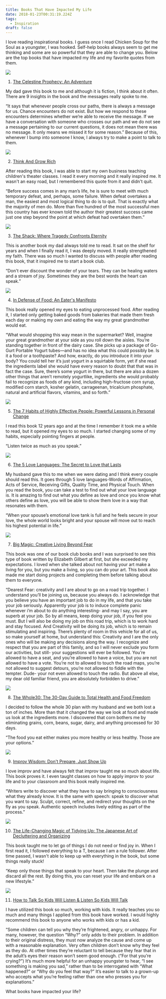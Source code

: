 ```yaml
---
title: Books That Have Impacted My Life
date: 2018-01-23T00:31:19.224Z
tags:
  - Inspiration
draft: false
---
```

I love reading inspirational books. I guess once I read Chicken Soup for the Soul as a youngster, I was hooked. Self-help books always seem to get me thinking and some are so powerful that they are able to change you. Below are the top books that have impacted my life and my favorite quotes from them.

<a target="_blank"  href="https://www.amazon.com/gp/product/0446671002/ref=as_li_tl?ie=UTF8&camp=1789&creative=9325&creativeASIN=0446671002&linkCode=as2&tag=lifepoints02-20&linkId=bc4b63c57f74d6ace849bb8d352df880"><img border="0" src="//ws-na.amazon-adsystem.com/widgets/q?_encoding=UTF8&MarketPlace=US&ASIN=0446671002&ServiceVersion=20070822&ID=AsinImage&WS=1&Format=_SL250_&tag=lifepoints02-20" ></a><img src="//ir-na.amazon-adsystem.com/e/ir?t=lifepoints02-20&l=am2&o=1&a=0446671002" width="1" height="1" border="0" alt="" style="border:none !important; margin:0px !important;" />

1. <a target="_blank" href="https://www.amazon.com/gp/product/0446671002/ref=as_li_tl?ie=UTF8&camp=1789&creative=9325&creativeASIN=0446671002&linkCode=as2&tag=lifepoints02-20&linkId=38a30e1b8c1ce3609fe53681c30430f9">The Celestine Prophecy: An Adventure</a><img src="//ir-na.amazon-adsystem.com/e/ir?t=lifepoints02-20&l=am2&o=1&a=0446671002" width="1" height="1" border="0" alt="" style="border:none !important; margin:0px !important;" />

My dad gave this book to me and although it is fiction, I think about it often. There are 9 insights in the book and the messages really spoke to me. 

“It says that whenever people cross our paths, there is always a message for us. Chance encounters do not exist. But how we respond to these encounters determines whether we’re able to receive the message. If we have a conversation with someone who crosses our path and we do not see a message pertaining to our current questions, it does not mean there was no message. It only means we missed it for some reason.” 
Because of this, whenever I bump into someone I know, I always try to make a point to talk to them.

<a target="_blank"  href="https://www.amazon.com/gp/product/1514698137/ref=as_li_tl?ie=UTF8&camp=1789&creative=9325&creativeASIN=1514698137&linkCode=as2&tag=lifepoints02-20&linkId=0f82d9a904b321652a68acccae472071"><img border="0" src="//ws-na.amazon-adsystem.com/widgets/q?_encoding=UTF8&MarketPlace=US&ASIN=1514698137&ServiceVersion=20070822&ID=AsinImage&WS=1&Format=_SL250_&tag=lifepoints02-20" ></a><img src="//ir-na.amazon-adsystem.com/e/ir?t=lifepoints02-20&l=am2&o=1&a=1514698137" width="1" height="1" border="0" alt="" style="border:none !important; margin:0px !important;" />

2. <a target="_blank" href="https://www.amazon.com/gp/product/1514698137/ref=as_li_tl?ie=UTF8&camp=1789&creative=9325&creativeASIN=1514698137&linkCode=as2&tag=lifepoints02-20&linkId=7f92ad4caa65fd2883dc64a31e95d4c6">Think And Grow Rich</a><img src="//ir-na.amazon-adsystem.com/e/ir?t=lifepoints02-20&l=am2&o=1&a=1514698137" width="1" height="1" border="0" alt="" style="border:none !important; margin:0px !important;" />

After reading this book, I was able to start my own business teaching children's theater classes. I read it every morning and it really inspired me. It wasn't an easy road, but I remembered this quote from it and didn't quit. 

“Before success comes in any man’s life, he is sure to meet with much temporary defeat, and, perhaps, some failure. When defeat overtakes a man, the easiest and most logical thing to do is to quit. That is exactly what the majority of men do. More than five hundred of the most successful men this country has ever known told the author their greatest success came just one step beyond the point at which defeat had overtaken them.”  

<a target="_blank"  href="https://www.amazon.com/gp/product/0964729237/ref=as_li_tl?ie=UTF8&camp=1789&creative=9325&creativeASIN=0964729237&linkCode=as2&tag=lifepoints02-20&linkId=506906c0ae5ae35083a725369d942367"><img border="0" src="//ws-na.amazon-adsystem.com/widgets/q?_encoding=UTF8&MarketPlace=US&ASIN=0964729237&ServiceVersion=20070822&ID=AsinImage&WS=1&Format=_SL250_&tag=lifepoints02-20" ></a><img src="//ir-na.amazon-adsystem.com/e/ir?t=lifepoints02-20&l=am2&o=1&a=0964729237" width="1" height="1" border="0" alt="" style="border:none !important; margin:0px !important;" />

3. <a target="_blank" href="https://www.amazon.com/gp/product/0964729237/ref=as_li_tl?ie=UTF8&camp=1789&creative=9325&creativeASIN=0964729237&linkCode=as2&tag=lifepoints02-20&linkId=08bec96bef6bc3947e7dc231f68c9fbf">The Shack: Where Tragedy Confronts Eternity</a><img src="//ir-na.amazon-adsystem.com/e/ir?t=lifepoints02-20&l=am2&o=1&a=0964729237" width="1" height="1" border="0" alt="" style="border:none !important; margin:0px !important;" />

This is another book my dad always told me to read. It sat on the shelf for years and when I finally read it, I was deeply moved. It really strengthened my faith.  There was so much I wanted to discuss with people after reading this book, that it inspired me to start a book club.

“Don't ever discount the wonder of your tears. They can be healing waters and a stream of joy. Sometimes they are the best words the heart can speak.” 

<a target="_blank"  href="https://www.amazon.com/gp/product/0143114964/ref=as_li_tl?ie=UTF8&camp=1789&creative=9325&creativeASIN=0143114964&linkCode=as2&tag=lifepoints02-20&linkId=4c4966a13fb8b5ea5e82d6a8dc4c7412"><img border="0" src="//ws-na.amazon-adsystem.com/widgets/q?_encoding=UTF8&MarketPlace=US&ASIN=0143114964&ServiceVersion=20070822&ID=AsinImage&WS=1&Format=_SL250_&tag=lifepoints02-20" ></a><img src="//ir-na.amazon-adsystem.com/e/ir?t=lifepoints02-20&l=am2&o=1&a=0143114964" width="1" height="1" border="0" alt="" style="border:none !important; margin:0px !important;" />

4. <a target="_blank" href="https://www.amazon.com/gp/product/0143114964/ref=as_li_tl?ie=UTF8&camp=1789&creative=9325&creativeASIN=0143114964&linkCode=as2&tag=lifepoints02-20&linkId=20405d3365833862dc111085633fcc12">In Defense of Food: An Eater's Manifesto</a><img src="//ir-na.amazon-adsystem.com/e/ir?t=lifepoints02-20&l=am2&o=1&a=0143114964" width="1" height="1" border="0" alt="" style="border:none !important; margin:0px !important;" />

This book really opened my eyes to eating unprocessed food. After reading it, I started only getting baked goods from bakeries that made them fresh each day or making my own and eating the way my great grandmother would eat. 

“What would shopping this way mean in the supermarket? Well, imagine your great grandmother at your side as you roll down the aisles. You’re standing together in front of the dairy case. She picks up a package of Go-Gurt Portable Yogurt tubes—and has no idea what this could possibly be. Is it a food or a toothpaste? And how, exactly, do you introduce it into your body? You could tell her it’s just yogurt in a squirtable form, yet if she read the ingredients label she would have every reason to doubt that that was in fact the case. Sure, there’s some yogurt in there, but there are also a dozen other things that aren’t remotely yogurtlike, ingredients she would probably fail to recognize as foods of any kind, including high-fructose corn syrup, modified corn starch, kosher gelatin, carrageenan, tricalcium phosphate, natural and artificial flavors, vitamins, and so forth.” 

<a target="_blank"  href="https://www.amazon.com/gp/product/1451639619/ref=as_li_tl?ie=UTF8&camp=1789&creative=9325&creativeASIN=1451639619&linkCode=as2&tag=lifepoints02-20&linkId=51a46e1e8759ae9236c9bd18642389ae"><img border="0" src="//ws-na.amazon-adsystem.com/widgets/q?_encoding=UTF8&MarketPlace=US&ASIN=1451639619&ServiceVersion=20070822&ID=AsinImage&WS=1&Format=_SL250_&tag=lifepoints02-20" ></a><img src="//ir-na.amazon-adsystem.com/e/ir?t=lifepoints02-20&l=am2&o=1&a=1451639619" width="1" height="1" border="0" alt="" style="border:none !important; margin:0px !important;" />

5. <a target="_blank" href="https://www.amazon.com/gp/product/1451639619/ref=as_li_tl?ie=UTF8&camp=1789&creative=9325&creativeASIN=1451639619&linkCode=as2&tag=lifepoints02-20&linkId=43e7f4d7232f0a9e6f496d38d3c52617">The 7 Habits of Highly Effective People: Powerful Lessons in Personal Change</a><img src="//ir-na.amazon-adsystem.com/e/ir?t=lifepoints02-20&l=am2&o=1&a=1451639619" width="1" height="1" border="0" alt="" style="border:none !important; margin:0px !important;" />

I read this book 12 years ago and at the time I remember it took me a while to read, but it opened my eyes to so much. I started changing some of my habits, especially pointing fingers at people.

“Listen twice as much as you speak.” 

<a target="_blank"  href="https://www.amazon.com/gp/product/080241270X/ref=as_li_tl?ie=UTF8&camp=1789&creative=9325&creativeASIN=080241270X&linkCode=as2&tag=lifepoints02-20&linkId=75eb740216fc25824ac74ac8462b0cff"><img border="0" src="//ws-na.amazon-adsystem.com/widgets/q?_encoding=UTF8&MarketPlace=US&ASIN=080241270X&ServiceVersion=20070822&ID=AsinImage&WS=1&Format=_SL250_&tag=lifepoints02-20" ></a><img src="//ir-na.amazon-adsystem.com/e/ir?t=lifepoints02-20&l=am2&o=1&a=080241270X" width="1" height="1" border="0" alt="" style="border:none !important; margin:0px !important;" />

6. <a target="_blank" href="https://www.amazon.com/gp/product/080241270X/ref=as_li_tl?ie=UTF8&camp=1789&creative=9325&creativeASIN=080241270X&linkCode=as2&tag=lifepoints02-20&linkId=b16bda5ee97cbef9eadd78eceb805ccf">The 5 Love Languages: The Secret to Love that Lasts</a><img src="//ir-na.amazon-adsystem.com/e/ir?t=lifepoints02-20&l=am2&o=1&a=080241270X" width="1" height="1" border="0" alt="" style="border:none !important; margin:0px !important;" />

My husband gave this to me when we were dating and I think every couple should read this. It goes through 5 love languages-Words of Affirmation, Acts of Service, Receiving Gifts, Quality Time, and Physical Touch. When you read the book, you can take a test to find out what your love language is. It is amazing to find out what you define as love and once you know what others define as love, you will be able to show them love in a way that resonates with them. 

“When your spouse’s emotional love tank is full and he feels secure in your love, the whole world looks bright and your spouse will move out to reach his highest potential in life.” 

<a target="_blank"  href="https://www.amazon.com/gp/product/1594634726/ref=as_li_tl?ie=UTF8&camp=1789&creative=9325&creativeASIN=1594634726&linkCode=as2&tag=lifepoints02-20&linkId=68f53743d6e9aa094b7cea8f46f9df3b"><img border="0" src="//ws-na.amazon-adsystem.com/widgets/q?_encoding=UTF8&MarketPlace=US&ASIN=1594634726&ServiceVersion=20070822&ID=AsinImage&WS=1&Format=_SL250_&tag=lifepoints02-20" ></a><img src="//ir-na.amazon-adsystem.com/e/ir?t=lifepoints02-20&l=am2&o=1&a=1594634726" width="1" height="1" border="0" alt="" style="border:none !important; margin:0px !important;" />

7. <a target="_blank" href="https://www.amazon.com/gp/product/1594634726/ref=as_li_tl?ie=UTF8&camp=1789&creative=9325&creativeASIN=1594634726&linkCode=as2&tag=lifepoints02-20&linkId=dd99f02e4746e3c11a5dcaffcfd7526b">Big Magic: Creative Living Beyond Fear</a><img src="//ir-na.amazon-adsystem.com/e/ir?t=lifepoints02-20&l=am2&o=1&a=1594634726" width="1" height="1" border="0" alt="" style="border:none !important; margin:0px !important;" />

This book was one of our book club books and I was surprised to see this type of book written by Elizabeth Gilbert at first, but she exceeded my expectations. I loved when she talked about not having your art make a living for you, but you make a living, so you can do your art. This book also made me start doing projects and completing them before talking about them to everyone.

“Dearest Fear: creativity and I are about to go on a road trip together. I understand you’ll be joining us, because you always do.  I acknowledge that you believe you have an important job to do in my life, and that you take your job seriously. Apparently your job is to induce complete panic whenever i’m about to do anything interesting- and may I say, you are superb at your job. So by all means, keep doing your job, if you feel you must. But I will also be doing my job on this road trip, which is to work hard and stay focused. And Creativity will be doing its job, which is to remain stimulating and inspiring. There’s plenty of room in this vehicle for all of us, so make yourself at home, but understand this: Creativity and I are the only ones who will be making any decisions along the way. I recognize and respect that you are part of this family, and so I will never exclude you form our activities, but still- your suggestions will ever be followed. You’re allowed to have a seat, and you’re allowed to have a voice, but you are not allowed to have a vote. You’re not to allowed to touch the road maps, you’re not allowed to suggest detours, you’re not allowed to fiddle with the tempter. Dude- your not even allowed to touch the radio. But above all else, my dear old familiar friend, you are absolutely forbidden to drive.” 

<a target="_blank"  href="https://www.amazon.com/gp/product/0544609719/ref=as_li_tl?ie=UTF8&camp=1789&creative=9325&creativeASIN=0544609719&linkCode=as2&tag=lifepoints02-20&linkId=23f7ca89befcd5c00fceadc420c43d09"><img border="0" src="//ws-na.amazon-adsystem.com/widgets/q?_encoding=UTF8&MarketPlace=US&ASIN=0544609719&ServiceVersion=20070822&ID=AsinImage&WS=1&Format=_SL250_&tag=lifepoints02-20" ></a><img src="//ir-na.amazon-adsystem.com/e/ir?t=lifepoints02-20&l=am2&o=1&a=0544609719" width="1" height="1" border="0" alt="" style="border:none !important; margin:0px !important;" />

8. <a target="_blank" href="https://www.amazon.com/gp/product/0544609719/ref=as_li_tl?ie=UTF8&camp=1789&creative=9325&creativeASIN=0544609719&linkCode=as2&tag=lifepoints02-20&linkId=afc472704af6e09bda6ffeabd78e3b3a">The Whole30: The 30-Day Guide to Total Health and Food Freedom</a><img src="//ir-na.amazon-adsystem.com/e/ir?t=lifepoints02-20&l=am2&o=1&a=0544609719" width="1" height="1" border="0" alt="" style="border:none !important; margin:0px !important;" />

I decided to follow the whole 30 plan with my husband and we both lost a ton of inches. More than that it changed the way we look at food and made us look at the ingredients more. I discovered that corn bothers me by eliminating grains, corn, beans, sugar, dairy, and anything processed for 30 days.

“The food you eat either makes you more healthy or less healthy. Those are your options.” 

<a target="_blank"  href="https://www.amazon.com/gp/product/1400081882/ref=as_li_tl?ie=UTF8&camp=1789&creative=9325&creativeASIN=1400081882&linkCode=as2&tag=lifepoints02-20&linkId=cb9b7bb5af8e37467aeb8806983c9010"><img border="0" src="//ws-na.amazon-adsystem.com/widgets/q?_encoding=UTF8&MarketPlace=US&ASIN=1400081882&ServiceVersion=20070822&ID=AsinImage&WS=1&Format=_SL250_&tag=lifepoints02-20" ></a><img src="//ir-na.amazon-adsystem.com/e/ir?t=lifepoints02-20&l=am2&o=1&a=1400081882" width="1" height="1" border="0" alt="" style="border:none !important; margin:0px !important;" />

9. <a target="_blank" href="https://www.amazon.com/gp/product/1400081882/ref=as_li_tl?ie=UTF8&camp=1789&creative=9325&creativeASIN=1400081882&linkCode=as2&tag=lifepoints02-20&linkId=2d546ba84c14edba2ed873dc8c750c1c">Improv Wisdom: Don't Prepare, Just Show Up</a><img src="//ir-na.amazon-adsystem.com/e/ir?t=lifepoints02-20&l=am2&o=1&a=1400081882" width="1" height="1" border="0" alt="" style="border:none !important; margin:0px !important;" />

I love improv and have always felt that improv taught me so much about life. This book proves it. I even taught classes on how to apply improv to your life and to your classroom and this book really inspired me. 

“Writers write to discover what they have to say bringing to consciousness what they already know. It is the same with speech: speak to discover what you want to say. Sculpt, correct, refine, and redirect your thoughts on the fly as you speak. Authentic speech includes lively editing as part of the process.” 

<a target="_blank"  href="https://www.amazon.com/gp/product/1607747308/ref=as_li_tl?ie=UTF8&camp=1789&creative=9325&creativeASIN=1607747308&linkCode=as2&tag=lifepoints02-20&linkId=49d0a2fc95c54074eb069ecee9961a44"><img border="0" src="//ws-na.amazon-adsystem.com/widgets/q?_encoding=UTF8&MarketPlace=US&ASIN=1607747308&ServiceVersion=20070822&ID=AsinImage&WS=1&Format=_SL250_&tag=lifepoints02-20" ></a><img src="//ir-na.amazon-adsystem.com/e/ir?t=lifepoints02-20&l=am2&o=1&a=1607747308" width="1" height="1" border="0" alt="" style="border:none !important; margin:0px !important;" />

10. <a target="_blank" href="https://www.amazon.com/gp/product/1607747308/ref=as_li_tl?ie=UTF8&camp=1789&creative=9325&creativeASIN=1607747308&linkCode=as2&tag=lifepoints02-20&linkId=69502674acf32234d381113d22a447c0">The Life-Changing Magic of Tidying Up: The Japanese Art of Decluttering and Organizing</a><img src="//ir-na.amazon-adsystem.com/e/ir?t=lifepoints02-20&l=am2&o=1&a=1607747308" width="1" height="1" border="0" alt="" style="border:none !important; margin:0px !important;" />

This book taught me to let go of things I do not need or find joy in. When I first read it, I followed everything to a T, because I am a rule follower. After time passed, I wasn't able to keep up with everything in the book, but some things really stuck! 

“Keep only those things that speak to your heart. Then take the plunge and discard all the rest. By doing this, you can reset your life and embark on a new lifestyle.”

<a target="_blank"  href="https://www.amazon.com/gp/product/1451663889/ref=as_li_tl?ie=UTF8&camp=1789&creative=9325&creativeASIN=1451663889&linkCode=as2&tag=lifepoints02-20&linkId=83eeffa069299927dcdcf4d7c157aa0a"><img border="0" src="//ws-na.amazon-adsystem.com/widgets/q?_encoding=UTF8&MarketPlace=US&ASIN=1451663889&ServiceVersion=20070822&ID=AsinImage&WS=1&Format=_SL250_&tag=lifepoints02-20" ></a><img src="//ir-na.amazon-adsystem.com/e/ir?t=lifepoints02-20&l=am2&o=1&a=1451663889" width="1" height="1" border="0" alt="" style="border:none !important; margin:0px !important;" />

11. <a target="_blank" href="https://www.amazon.com/gp/product/1451663889/ref=as_li_tl?ie=UTF8&camp=1789&creative=9325&creativeASIN=1451663889&linkCode=as2&tag=lifepoints02-20&linkId=b1f0c99ae84ef6aaa4f2198030ffbcaa">How to Talk So Kids Will Listen &amp; Listen So Kids Will Talk</a><img src="//ir-na.amazon-adsystem.com/e/ir?t=lifepoints02-20&l=am2&o=1&a=1451663889" width="1" height="1" border="0" alt="" style="border:none !important; margin:0px !important;" />

I have utilized this book so much, working with kids. It really teaches you so much and many things I applied from this book have worked. I would highly recommend this book to anyone who works with kids or has a kid. 

“Some children can tell you why they’re frightened, angry, or unhappy. For many, however, the question “Why?” only adds to their problem. In addition to their original distress, they must now analyze the cause and come up with a reasonable explanation. Very often children don’t know why they feel as they do. At other times they’re reluctant to tell because they fear that in the adult’s eyes their reason won’t seem good enough. (“For that you’re crying?”) It’s much more helpful for an unhappy youngster to hear, “I see something is making you sad,” rather than to be interrogated with “What happened?” or “Why do you feel that way?” It’s easier to talk to a grown-up who accepts what you’re feeling rather than one who presses you for explanations.”

What books have impacted your life?

